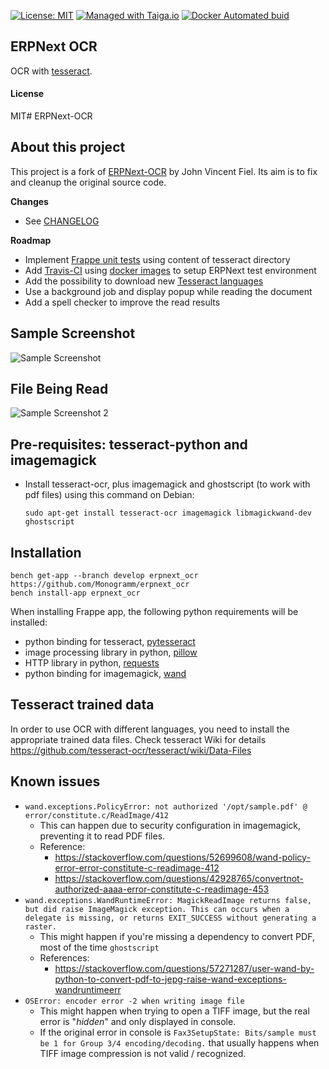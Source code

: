 
[uri_license]: https://opensource.org/licenses/MIT
[uri_license_image]: https://img.shields.io/badge/license-MIT-blue

[![License: MIT][uri_license_image]][uri_license]
[![Managed with Taiga.io](https://img.shields.io/badge/managed%20with-TAIGA.io-709f14.svg)](https://tree.taiga.io/project/monogrammbot-monogrammerpnext_ocr/ "Managed with Taiga.io")
[![Docker Automated buid](https://img.shields.io/docker/cloud/build/monogrammbot/erpnext_ocr.svg)](https://hub.docker.com/r/monogrammbot/erpnext_ocr/)


## ERPNext OCR

OCR with [tesseract](https://github.com/tesseract-ocr/tesseract).

#### License

MIT# ERPNext-OCR

## About this project

This project is a fork of [ERPNext-OCR](https://github.com/jvfiel/ERPNext-OCR) by John Vincent Fiel.
Its aim is to fix and cleanup the original source code.

**Changes**
* See [CHANGELOG](./CHANGELOG.md)


**Roadmap**
* Implement [Frappe unit tests](https://frappe.io/docs/user/en/guides/automated-testing/unit-testing) using content of tesseract directory
* Add [Travis-CI](https://travis-ci.org/) using [docker images](https://github.com/Monogramm/docker-erpnext) to setup ERPNext test environment
* Add the possibility to download new [Tesseract languages](https://github.com/tesseract-ocr/tesseract/wiki/Data-Files)
* Use a background job and display popup while reading the document
* Add a spell checker to improve the read results


## Sample Screenshot
![Sample Screenshot](https://github.com/jvfiel/ERPNext-OCR/blob/master/erpnext_ocr/erpnext_ocr/Selection_046.png)

## File Being Read
![Sample Screenshot 2](https://github.com/jvfiel/ERPNext-OCR/blob/master/erpnext_ocr/erpnext_ocr/Selection_047.png)


## Pre-requisites: tesseract-python and imagemagick

- Install tesseract-ocr, plus imagemagick and ghostscript (to work with pdf files) using this command on Debian:
  ```
  sudo apt-get install tesseract-ocr imagemagick libmagickwand-dev ghostscript
  ```

## Installation

  ```
  bench get-app --branch develop erpnext_ocr https://github.com/Monogramm/erpnext_ocr
  bench install-app erpnext_ocr
  ```

When installing Frappe app, the following python requirements will be installed:
* python binding for tesseract, [pytesseract](https://pypi.org/project/pytesseract/)
* image processing library in python, [pillow](https://pypi.org/project/Pillow/)
* HTTP library in python, [requests](https://pypi.org/project/requests/)
* python binding for imagemagick, [wand](https://pypi.org/project/Wand/)

## Tesseract trained data

In order to use OCR with different languages, you need to install the appropriate trained data files.
Check tesseract Wiki for details https://github.com/tesseract-ocr/tesseract/wiki/Data-Files

## Known issues

* `wand.exceptions.PolicyError: not authorized '/opt/sample.pdf' @ error/constitute.c/ReadImage/412`
    * This can happen due to security configuration in imagemagick, preventing it to read PDF files.
    * Reference:
        * https://stackoverflow.com/questions/52699608/wand-policy-error-error-constitute-c-readimage-412
        * https://stackoverflow.com/questions/42928765/convertnot-authorized-aaaa-error-constitute-c-readimage-453
* `wand.exceptions.WandRuntimeError: MagickReadImage returns false, but did raise ImageMagick exception. This can occurs when a delegate is missing, or returns EXIT_SUCCESS without generating a raster.`
    * This might happen if you're missing a dependency to convert PDF, most of the time `ghostscript`
    * References:
        * https://stackoverflow.com/questions/57271287/user-wand-by-python-to-convert-pdf-to-jepg-raise-wand-exceptions-wandruntimeerr
* `OSError: encoder error -2 when writing image file`
    * This might happen when trying to open a TIFF image, but the real error is "_hidden_" and only displayed in console.
    * If the original error in console is `Fax3SetupState: Bits/sample must be 1 for Group 3/4 encoding/decoding.` that usually happens when TIFF image compression is not valid / recognized.

